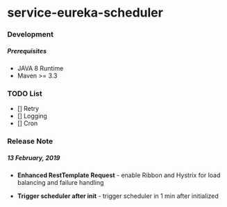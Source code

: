 # service-eureka-scheduler

### Development

##### Prerequisites
* JAVA 8 Runtime
* Maven >= 3.3

### TODO List
- [] Retry
- [] Logging
- [] Cron

### Release Note

##### 13 February, 2019

* **Enhanced RestTemplate Request** - enable Ribbon and Hystrix for load balancing and failure handling

* **Trigger scheduler after init** - trigger scheduler in 1 min after initialized